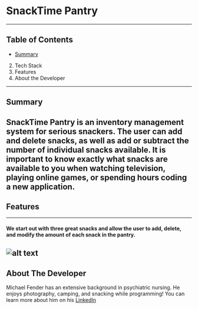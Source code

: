 # SnackTime Pantry
---
## Table of Contents
* [Summary](#summary)
2. Tech Stack
3. Features
4. About the Developer
---
## <a name="summary"></a>Summary
**SnackTime Pantry** is an inventory management system for serious snackers.  The user can add and delete snacks, as well as add or subtract the number of individual snacks available.  It is important to know exactly what snacks are available to you when watching television, playing online games, or spending hours coding a new application.
---
## Features
***
#### We start out with three great snacks and allow the user to add, delete, and modify the amount of each snack in the pantry.
![alt text](https://github.com/MichaelFeneder/snacktime-foundations-capstone/blob/main/SnackTime.gif)
---
## About The Developer
Michael Fender has an extensive background in psychiatric nursing.  He enjoys photography, camping, and snacking while programming!  You can learn more about him on his [LinkedIn](https://www.linkedin.com/in/michael-fender-57652b124/)

